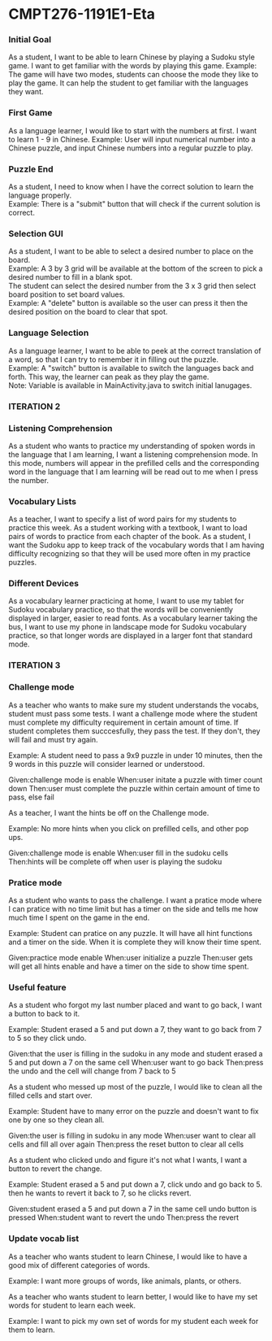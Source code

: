# CMPT276-1191E1-Eta

### Initial Goal
As a student, I want to be able to learn Chinese by playing a Sudoku style game. I want to get familiar with the words by playing this game.
Example: The game will have two modes, students can choose the mode they like to play the game. It can help the student to get familiar with the languages they want.

### First Game
As a language learner, I would like to start with the numbers at first. I want to learn 1 - 9 in Chinese.
Example: User will input numerical number into a Chinese puzzle, and input Chinese numbers into a regular puzzle to play.

### Puzzle End
As a student, I need to know when I have the correct solution to learn the language properly.  
Example: There is a "submit" button that will check if the current solution is correct.

### Selection GUI
As a student, I want to be able to select a desired number to place on the board.  
Example: A 3 by 3 grid will be available at the bottom of the screen to pick a desired number to fill in a blank spot.  
The student can select the desired number from the 3 x 3 grid then select board position to set board values.  
Example: A "delete" button is available so the user can press it then the desired position on the board to clear that spot.
         

### Language Selection
As a language learner, I want to be able to peek at the correct translation of a word, so that I can try to remember it in filling out the puzzle.  
Example: A "switch" button is available to switch the languages back and forth. This way, the learner can peak as they play the game.  
Note: Variable is available in MainActivity.java to switch initial lanugages.

### ITERATION 2

### Listening Comprehension

As a student who wants to practice my understanding of spoken words in the language that I am learning, I want a listening comprehension mode. In this mode, numbers will appear in the prefilled cells and the corresponding word in the language that I am learning will be read out to me when I press the number.

### Vocabulary Lists

As a teacher, I want to specify a list of word pairs for my students to practice this week.
As a student working with a textbook, I want to load pairs of words to practice from each chapter of the book.
As a student, I want the Sudoku app to keep track of the vocabulary words that I am having difficulty recognizing so that they will be used more often in my practice puzzles.

### Different Devices

As a vocabulary learner practicing at home, I want to use my tablet for Sudoku vocabulary practice, so that the words will be conveniently displayed in larger, easier to read fonts.
As a vocabulary learner taking the bus, I want to use my phone in landscape mode for Sudoku vocabulary practice, so that longer words are displayed in a larger font that standard mode.

### ITERATION 3

### Challenge mode

As a teacher who wants to make sure my student understands the vocabs, student must pass some tests. I want a challenge mode where the student must complete my difficulty requirement in certain amount of time.
If student completes them succcesfully, they pass the test. If they don't, they will fail and must try again.

Example: A student need to pass a 9x9 puzzle in under 10 minutes, then the 9 words in this puzzle will consider learned or understood.

Given:challenge mode is enable
When:user initate a puzzle with timer count down
Then:user must complete the puzzle within certain amount of time to pass, else fail


As a teacher, I want the hints be off on the Challenge mode.

Example: No more hints when you click on prefilled cells, and other pop ups.

Given:challenge mode is enable
When:user fill in the sudoku cells
Then:hints will be complete off when user is playing the sudoku

### Pratice mode

As a student who wants to pass the challenge. I want a pratice mode where I can pratice with no time limit but has a timer on the side and tells me how much time I spent on the game in the end.

Example: Student can pratice on any puzzle. It will have all hint functions and a timer on the side. When it is complete they will know their time spent.

Given:practice mode enable
When:user initialize a puzzle
Then:user gets will get all hints enable and have a timer on the side to show time spent.

### Useful feature

As a student who forgot my last number placed and want to go back, I want a button to back to it.

Example: Student erased a 5 and put down a 7, they want to go back from 7 to 5 so they click undo.

Given:that the user is filling in the sudoku in any mode
      and student erased a 5
      and put down a 7 on the same cell
When:user want to go back
Then:press the undo and the cell will change from 7 back to 5

As a student who messed up most of the puzzle, I would like to clean all the filled cells and start over.

Example: Student have to many error on the puzzle and doesn't want to fix one by one so they clean all.

Given:the user is filling in sudoku in any mode
When:user want to clear all cells and fill all over again
Then:press the reset button to clear all cells

As a student who clicked undo and figure it's not what I wants, I want a button to revert the change.

Example: Student erased a 5 and put down a 7, click undo and go back to 5. then he wants to revert it back to 7, so he clicks revert.

Given:student erased a 5 and put down a 7 in the same cell
      undo button is pressed
When:student want to revert the undo
Then:press the revert

### Update vocab list

As a teacher who wants student to learn Chinese, I would like to have a good mix of different categories of words.

Example: I want more groups of words, like animals, plants, or others.


As a teacher who wants student to learn better, I would like to have my set words for student to learn each week.

Example: I want to pick my own set of words for my student each week for them to learn.

